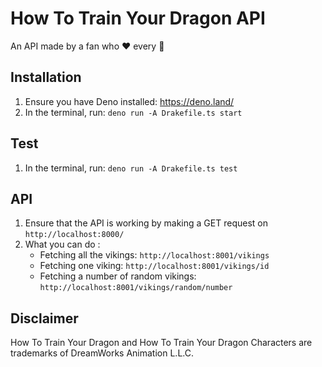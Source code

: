 # How To Train Your Dragon API

An API made by a fan who ❤️ every 🐉

## Installation

1. Ensure you have Deno installed: https://deno.land/
2. In the terminal, run: `deno run -A Drakefile.ts start`

## Test
1. In the terminal, run: `deno run -A Drakefile.ts test`

## API
1. Ensure that the API is working by making a GET request on `http://localhost:8000/`
2. What you can do :
    - Fetching all the vikings: `http://localhost:8001/vikings`
    - Fetching one viking: `http://localhost:8001/vikings/id`
    - Fetching a number of random vikings: `http://localhost:8001/vikings/random/number`



## Disclaimer
How To Train Your Dragon and How To Train Your Dragon Characters are trademarks of DreamWorks Animation L.L.C.